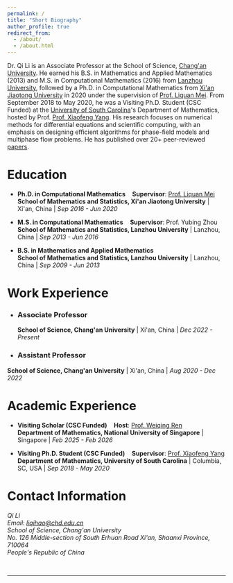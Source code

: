 ```yaml
---
permalink: /
title: "Short Biography"
author_profile: true
redirect_from: 
  - /about/
  - /about.html
---
```


Dr. Qi Li is an Associate Professor at the School of Science, [Chang'an University](https://www.chd.edu.cn/). He earned his B.S. in Mathematics and Applied Mathematics (2013) and M.S. in Computational Mathematics (2016) from [Lanzhou University](https://www.lzu.edu.cn/), followed by a Ph.D. in Computational Mathematics from [Xi'an Jiaotong University](https://www.xjtu.edu.cn/) in 2020 under the supervision of [Prof. Liquan Mei](http://gr.xjtu.edu.cn/web/lqmei). From September 2018 to May 2020, he was a Visiting Ph.D. Student (CSC Funded) at the [University of South Carolina](https://sc.edu/)'s Department of Mathematics, hosted by Prof. [Prof. Xiaofeng Yang](https://people.math.sc.edu/xfyang/). His research focuses on numerical methods for differential equations and scientific computing, with an emphasis on designing efficient algorithms for phase-field models and multiphase flow problems. He has published over 20+ peer-reviewed [papers](https://liqihao2000.github.io/publications/).


# Education

-  **Ph.D. in Computational Mathematics**  &nbsp;&nbsp; **Supervisor**: [Prof. Liquan Mei](http://gr.xjtu.edu.cn/web/lqmei)  
  **School of Mathematics and Statistics, Xi'an Jiaotong University** | Xi'an, China | *Sep 2016 - Jun 2020*  

- **M.S. in Computational Mathematics**  &nbsp;&nbsp; **Supervisor**: Prof. Yubing Zhou  
  **School of Mathematics and Statistics, Lanzhou University** | Lanzhou, China  | *Sep 2013 - Jun 2016*  

- **B.S. in Mathematics and Applied Mathematics**  
  **School of Mathematics and Statistics, Lanzhou University** | Lanzhou, China  | *Sep 2009 - Jun 2013*  

# Work Experience

- ### Associate Professor  
  **School of Science, Chang'an University** | Xi'an, China  |  *Dec 2022 - Present*  

- ### Assistant Professor  
**School of Science, Chang'an University** | Xi'an, China | *Aug 2020 - Dec 2022*  

# Academic Experience

- **Visiting Scholar (CSC Funded)**  &nbsp;&nbsp; **Host**: [Prof. Weiqing Ren](https://blog.nus.edu.sg/matrw/)  
  **Department of Mathematics, National University of Singapore** | Singapore  | *Feb 2025 - Feb 2026*  

- **Visiting Ph.D. Student (CSC Funded)** &nbsp;&nbsp;  **Supervisor**: [Prof. Xiaofeng Yang](https://people.math.sc.edu/xfyang/)  
  **Department of Mathematics, University of South Carolina** | Columbia, SC, USA  |  *Sep 2018 - May 2020*  


# Contact Information
*Qi Li  
Email: liqihao@chd.edu.cn    
School of Science, Chang'an University  
No. 126 Middle-section of South Erhuan Road
Xi'an, Shaanxi Province, 710064  
People's Republic of China*

<br>

--- 
<div style="width: 500px; margin: 0 auto">
  <script type="text/javascript" id="clustrmaps" src="//clustrmaps.com/map_v2.js?d=Z0EEx67NY01VZmhzlpYiLboiU8iOivsfkdkG501ffrs&cl=ffffff&w=a">
  </script>
</div>
